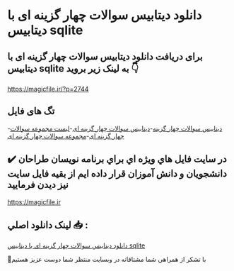 # دانلود دیتابیس سوالات چهار گزینه ای با دیتابیس sqlite

## برای دریافت دانلود دیتابیس سوالات چهار گزینه ای با دیتابیس sqlite به لینک زیر بروید 👇

https://magicfile.ir/?p=2744

## تگ های فایل

-[ديتابيس سوالات چهار گزینه](https://magicfile.ir/product/%d8%af%d9%8a%d8%aa%d8%a7%d8%a8%d9%8a%d8%b3-%d8%b3%d9%88%d8%a7%d9%84%d8%a7%d8%aa-%da%86%d9%87%d8%a7%d8%b1-%da%af%d8%b2%db%8c%d9%86%d9%87-%d8%a7%db%8c-%d8%a8%d8%a7-%d8%af%db%8c%d8%aa%d8%a7%d8%a8%db%8c%d8%b3-sqlite/)-[دیتابیس سوالات چهار گزینه ای](https://magicfile.ir/product/%d8%af%d9%8a%d8%aa%d8%a7%d8%a8%d9%8a%d8%b3-%d8%b3%d9%88%d8%a7%d9%84%d8%a7%d8%aa-%da%86%d9%87%d8%a7%d8%b1-%da%af%d8%b2%db%8c%d9%86%d9%87-%d8%a7%db%8c-%d8%a8%d8%a7-%d8%af%db%8c%d8%aa%d8%a7%d8%a8%db%8c%d8%b3-sqlite/)-[لیست مجموعه سوالات چهار گزینه ای](https://magicfile.ir/product/%d8%af%d9%8a%d8%aa%d8%a7%d8%a8%d9%8a%d8%b3-%d8%b3%d9%88%d8%a7%d9%84%d8%a7%d8%aa-%da%86%d9%87%d8%a7%d8%b1-%da%af%d8%b2%db%8c%d9%86%d9%87-%d8%a7%db%8c-%d8%a8%d8%a7-%d8%af%db%8c%d8%aa%d8%a7%d8%a8%db%8c%d8%b3-sqlite/)-[مجموعه سوالات چهار گزینه ای](https://magicfile.ir/product/%d8%af%d9%8a%d8%aa%d8%a7%d8%a8%d9%8a%d8%b3-%d8%b3%d9%88%d8%a7%d9%84%d8%a7%d8%aa-%da%86%d9%87%d8%a7%d8%b1-%da%af%d8%b2%db%8c%d9%86%d9%87-%d8%a7%db%8c-%d8%a8%d8%a7-%d8%af%db%8c%d8%aa%d8%a7%d8%a8%db%8c%d8%b3-sqlite/)

## ✔️ در سايت فايل هاي ويژه اي براي برنامه نويسان طراحان دانشجويان و دانش آموزان قرار داده ايم از بقيه فايل سايت نيز ديدن فرماييد

https://magicfile.ir


## لينک دانلود اصلي 📥 :

[دانلود دیتابیس سوالات چهار گزینه ای با دیتابیس sqlite](https://magicfile.ir/product/%d8%af%d9%8a%d8%aa%d8%a7%d8%a8%d9%8a%d8%b3-%d8%b3%d9%88%d8%a7%d9%84%d8%a7%d8%aa-%da%86%d9%87%d8%a7%d8%b1-%da%af%d8%b2%db%8c%d9%86%d9%87-%d8%a7%db%8c-%d8%a8%d8%a7-%d8%af%db%8c%d8%aa%d8%a7%d8%a8%db%8c%d8%b3-sqlite/) 


🙏با تشکر از همراهي شما مشتاقانه در وبسایت منتظر شما دوست عزیز هستیم

